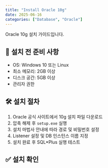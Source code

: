 ```yaml
---
title: "Install Oracle 10g"
date: 2025-06-16
categories: ["Database", "Oracle"]
---
```


Oracle 10g 설치 가이드입니다.

## 📌 설치 전 준비 사항

- OS: Windows 10 또는 Linux
- 최소 메모리: 2GB 이상
- 디스크 공간: 5GB 이상
- 관리자 권한

## 🛠 설치 절차

1. Oracle 공식 사이트에서 10g 설치 파일 다운로드  
2. 압축 해제 후 `setup.exe` 실행  
3. 설치 마법사 안내에 따라 경로 및 비밀번호 설정  
4. Listener 설정 및 DB 인스턴스 이름 지정  
5. 설치 완료 후 SQL*Plus 실행 테스트

## ✅ 설치 확인
